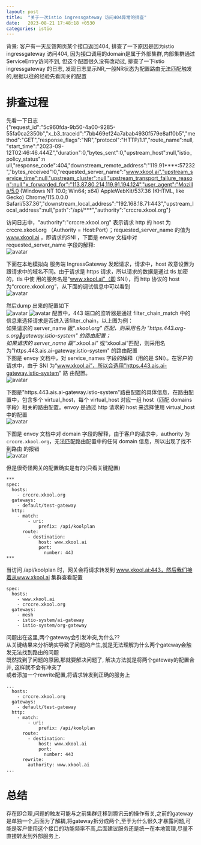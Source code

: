 ```yaml
---
layout: post
title:  "关于一次istio ingressgateway 访问404异常的排查"
date:   2023-08-21 17:48:18 +0530
categories: istio
---
```

背景: 客户有一天反馈网页某个接口返回404, 排查了一下原因是因为istio ingressgateway 访问404, 因为接口调用的domain是属于外部集群,内部集群通过ServiceEntry访问不到, 但这个配置很久没有改动过, 排查了一下istio ingressgateway 的日志, 发现日志显示NR,一般NR状态为配置路由无法匹配触发的,根据以往的经验先看网关的配置



# 排查过程
先看一下日志  
{"request_id":"5c960fda-9b50-4a00-9285-55fa0ca2350b","x_b3_traceid":"7bb469ef24a7abab4930f579e8aff0b5","method":"GET","response_flags":"NR","protocol":"HTTP/1.1","route_name":null,"start_time":"2023-09-12T02:46:46.444Z","duration":0,"bytes_sent":0,"upstream_host":null,"istio_policy_status":n
ull,"response_code":404,"downstream_remote_address":"119.91****:57232","bytes_received":0,"requested_server_name":"www.xkool.ai","upstream_service_time":null,"upstream_cluster":null,"upstream_transport_failure_reason":null,"x_forwarded_for":"113.87.80.214,119.91.194.124","user_agent":"Mozilla/5.0 (Windows NT 10.0; Win64; x64) AppleWebKit/537.36 (KHTML, like Gecko) Chrome/115.0.0.0 
Safari/537.36","downstream_local_address":"192.168.18.71:443","upstream_local_address":null,"path":"/api/***","authority":"crccre.xkool.org"}

访问日志中，"authority":"crccre.xkool.org" 表示请求 http 的 host 为 crccre.xkool.org （Authority = Host:Port）；requested_server_name 的值为 www.xkool.ai ，即请求的SNI ，下面是 envoy 文档中对 requested_server_name 字段的解释:  
![avatar](/assets/images/istio/server_name.png)

下面在本地模拟向 服务端 IngressGateway 发起请求，请求中，host 故意设置为跟请求中的域名不同。由于请求是 https 请求，所以请求的数据是通过 tls 加密的，tls 中使
用的服务名是“www.xkool.ai”（即 SNI），而 http 协议的 host 为“crccre.xkool.org”，从下面的调试信息中可以看到  
![avatar](/assets/images/istio/test.png)

然后dump 出来的配置如下  
![avatar](/assets/images/istio/config_dump1.png)
![avatar](/assets/images/istio/config_dump2.png)
配置中，443 端口的监听器是通过 filter_chain_match 中的信息来选择请求是否进入该filter_chain，以上图为例：  
如果请求的 server_name 跟“*.xkool.org” 匹配，则采用名为 "https.443.org-s.org￾gateway.istio-system" 的路由配置；  
如果请求的 server_name 跟“*.xkool.ai” 或“xkool.ai”匹配，则采用名为"https.443.ais.ai-gateway.istio-system" 的路由配置  
下图是 envoy 文档中，对 service_names 字段的解释（用的是 SNI）。在客户的请求中，由于 SNI 为“www.xkool.ai”，所以会选用"https.443.ais.ai-gateway.istio-system" 路
由配置。  
![avatar](/assets/images/istio/envoy.png)

下图是"https.443.ais.ai-gateway.istio-system"路由配置的具体信息，在路由配置中，包含多个 virtual_host，每个 virtual_host 对应一组 host（匹配 domains 字段）相关的路由配置。envoy 是通过 http 请求的 host 来选择使用 virtual_host 中的配置  
![avatar](/assets/images/istio/xkool-ai.png)

下图是 envoy 文档中对 domain 字段的解释，由于客户的请求中，authority 为`crccre.xkool.org`，无法匹配路由配置中的任何 domain 信息，所以出现了找不到路由
的报错  
![avatar](/assets/images/istio/istio-domain.png)


但是很奇怪网关的配置确实是有的(只看关键配置)  
```
***
spec:
  hosts:
    - crccre.xkool.org
  gateways:
    - default/test-gateway
  http:
    - match:
        - uri:
            prefix: /api/koolplan
      route:
        - destination:
            host: www.xkool.ai
            port:
              number: 443
***
```

当访问 /api/koolplan 时，网关会将请求转发到 www.xkool.ai:443，然后我们接着从www.xkool.ai 集群查看配置  

```
spec:
  hosts:
    - www.xkool.ai
    - crccre.xkool.org
  gateways:
    - mesh
    - istio-system/ai-gateway
    - istio-system/org-gateway
```
问题出在这里,两个gateway会引发冲突,为什么??  
从关键结果来分析确实导致了问题的产生,就是无法理解为什么两个gateway会触发无法找到路由的问题  
既然找到了问题的原因,那就要解决问题了, 解决方法就是将两个gateway的配置合并, 这样就不会有冲突了  
或者添加一个rewrite配置,将请求转发到正确的服务上  
```
...
  hosts:
    - crccre.xkool.org
  gateways:
    - default/test-gateway
  http:
    - match:
        - uri:
            prefix: /api/koolplan
      route:
        - destination:
            host: www.xkool.ai
            port:
              number: 443
      rewrite:
        authority: www.xkool.ai
...
```

# 总结
存在即合理,问题的触发可能与之前集群迁移到腾讯云的操作有关,之前的gateway是单独一个,后面为了解耦,将gateway拆分成两个,至于为什么很久才暴露问题,可能是客户使用这个接口的功能频率不高,后面建议服务还是统一在本地管理,尽量不直接转发到外部服务上.